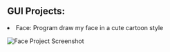 
<h2>GUI Projects:</h2>
    <li>Face: Program draw my face in a cute cartoon style</li>

  
  ![Face Project Screenshot](https://github.com/17kimceline/SmallProjects/blob/master/images/face.jpg)
